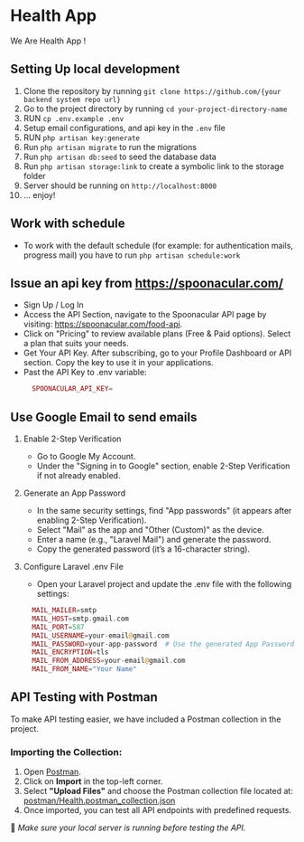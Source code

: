 # Health App

We Are Health App !

## Setting Up local development

1. Clone the repository by running `git clone https://github.com/{your backend system repo url}`
2. Go to the project directory by running `cd your-project-directory-name`
3. RUN `cp .env.example .env`
4. Setup email configurations, and api key in the `.env` file
5. RUN `php artisan key:generate`
6. Run `php artisan migrate` to run the migrations
7. Run `php artisan db:seed` to seed the database data
8. Run `php artisan storage:link` to create a symbolic link to the storage folder
9. Server should be running on `http://localhost:8000`
10. ... enjoy!


## Work with schedule

- To work with the default schedule (for example: for authentication mails, progress mail) you have to run `php artisan schedule:work`


## Issue an api key from https://spoonacular.com/

- Sign Up / Log In
- Access the API Section, navigate to the Spoonacular API page by visiting: https://spoonacular.com/food-api.
- Click on "Pricing" to review available plans (Free & Paid options). Select a plan that suits your needs.
- Get Your API Key. After subscribing, go to your Profile Dashboard or API section. Copy the key to use it in your applications.
- Past the API Key to .env variable:
  ```php 
    SPOONACULAR_API_KEY=
  ```

## Use Google Email to send emails 

1. Enable 2-Step Verification

    - Go to Google My Account.
    - Under the "Signing in to Google" section, enable 2-Step Verification if not already enabled.

2. Generate an App Password
    - In the same security settings, find "App passwords" (it appears after enabling 2-Step Verification).
    - Select "Mail" as the app and "Other (Custom)" as the device.
    - Enter a name (e.g., "Laravel Mail") and generate the password.
    - Copy the generated password (it’s a 16-character string).

3. Configure Laravel .env File
    - Open your Laravel project and update the .env file with the following settings:
    ```php 
      MAIL_MAILER=smtp
      MAIL_HOST=smtp.gmail.com
      MAIL_PORT=587
      MAIL_USERNAME=your-email@gmail.com
      MAIL_PASSWORD=your-app-password  # Use the generated App Password
      MAIL_ENCRYPTION=tls
      MAIL_FROM_ADDRESS=your-email@gmail.com
      MAIL_FROM_NAME="Your Name"
    ```

## API Testing with Postman

To make API testing easier, we have included a Postman collection in the project.

### Importing the Collection:
1. Open [Postman](https://www.postman.com/).
2. Click on **Import** in the top-left corner.
3. Select **"Upload Files"** and choose the Postman collection file located at: [postman/Health.postman_collection.json](postman/Health.postman_collection.json)
4. Once imported, you can test all API endpoints with predefined requests.

📌 *Make sure your local server is running before testing the API.*